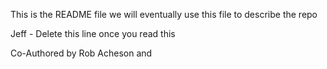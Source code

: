 This is the README file we will eventually use this file to describe the repo

Jeff - Delete this line once you read this

Co-Authored by
Rob Acheson and <Add Your Name Here>